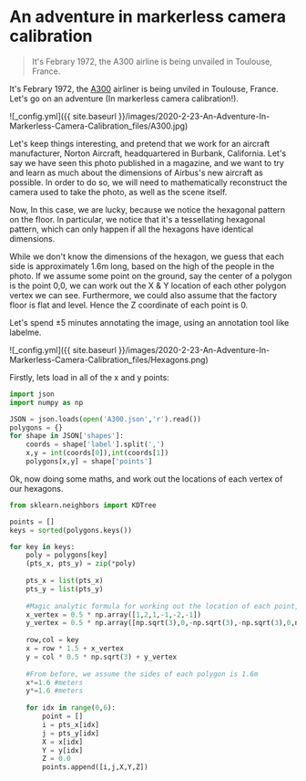 # An adventure in markerless camera calibration
> It's Febrary 1972, the A300 airline is being unvailed in Toulouse, France.


It's Febrary 1972, the [A300](https://en.wikipedia.org/wiki/Airbus_A300) airliner is being unviled in Toulouse, France. Let's go on an adventure (In markerless camera calibration!).

![_config.yml]({{ site.baseurl }}/images/2020-2-23-An-Adventure-In-Markerless-Camera-Calibration_files/A300.jpg)


Let's keep things interesting, and pretend that we work for an aircraft manufacturer, Norton Aircraft, headquartered in Burbank, California. Let's say we have seen this photo published in a magazine, and we want to try and learn as much about the dimensions of Airbus's new aircraft as possible. In order to do so, we will need to mathematically reconstruct the camera used to take the photo, as well as the scene itself.

Now, In this case, we are lucky, because we notice the hexagonal pattern on the floor. In particular, we notice that it's a tessellating hexagonal pattern, which can only happen if all the hexagons have identical dimensions.

While we don't know the dimensions of the hexagon, we guess that each side is approximately 1.6m long, based on the high of the people in the photo. If we assume some point on the ground, say the center of a polygon is the point 0,0, we can work out the X & Y location of each other polygon vertex we can see. Furthermore, we could also assume that the factory floor is flat and level. Hence the Z coordinate of each point is 0.

Let's spend ±5 minutes annotating the image, using an annotation tool like labelme.

![_config.yml]({{ site.baseurl }}/images/2020-2-23-An-Adventure-In-Markerless-Camera-Calibration_files/Hexagons.png)



Firstly, lets load in all of the x and y points:

```python
import json
import numpy as np

JSON = json.loads(open('A300.json','r').read())
polygons = {}
for shape in JSON['shapes']:
    coords = shape['label'].split(',')
    x,y = int(coords[0]),int(coords[1])
    polygons[x,y] = shape['points']    
```

Ok, now doing some maths, and work out the locations of each vertex of our hexagons.

```python
from sklearn.neighbors import KDTree

points = []
keys = sorted(polygons.keys())

for key in keys:
    poly = polygons[key]    
    (pts_x, pts_y) = zip(*poly)
    
    pts_x = list(pts_x)
    pts_y = list(pts_y)
    
    #Magic analytic formula for working out the location of each point, based on which vertex, of which polygon it is.
    x_vertex = 0.5 * np.array([1,2,1,-1,-2,-1])
    y_vertex = 0.5 * np.array([np.sqrt(3),0,-np.sqrt(3),-np.sqrt(3),0,np.sqrt(3)])
    
    row,col = key
    x = row * 1.5 + x_vertex
    y = col * 0.5 * np.sqrt(3) + y_vertex
    
    #From before, we assume the sides of each polygon is 1.6m
    x*=1.6 #meters
    y*=1.6 #meters
    
    for idx in range(0,6):
        point = []
        i = pts_x[idx]
        j = pts_y[idx]
        X = x[idx]
        Y = y[idx]
        Z = 0.0
        points.append([i,j,X,Y,Z])
        
```
